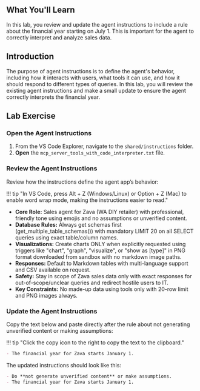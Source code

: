 ## What You'll Learn

In this lab, you review and update the agent instructions to include a rule about the financial year starting on July 1. This is important for the agent to correctly interpret and analyze sales data.

## Introduction

The purpose of agent instructions is to define the agent's behavior, including how it interacts with users, what tools it can use, and how it should respond to different types of queries. In this lab, you will review the existing agent instructions and make a small update to ensure the agent correctly interprets the financial year.

## Lab Exercise

### Open the Agent Instructions

1. From the VS Code Explorer, navigate to the `shared/instructions` folder.
2. **Open** the `mcp_server_tools_with_code_interpreter.txt` file.

### Review the Agent Instructions

Review how the instructions define the agent app’s behavior:

!!! tip "In VS Code, press Alt + Z (Windows/Linux) or Option + Z (Mac) to enable word wrap mode, making the instructions easier to read."

- **Core Role:** Sales agent for Zava (WA DIY retailer) with professional, friendly tone using emojis and no assumptions or unverified content.
- **Database Rules:** Always get schemas first (get_multiple_table_schemas()) with mandatory LIMIT 20 on all SELECT queries using exact table/column names.
- **Visualizations:** Create charts ONLY when explicitly requested using triggers like "chart", "graph", "visualize", or "show as [type]" in PNG format downloaded from sandbox with no markdown image paths.
- **Responses:** Default to Markdown tables with multi-language support and CSV available on request.
- **Safety:** Stay in scope of Zava sales data only with exact responses for out-of-scope/unclear queries and redirect hostile users to IT.
- **Key Constraints:** No made-up data using tools only with 20-row limit and PNG images always.

### Update the Agent Instructions

Copy the text below and paste directly after the rule about not generating unverified content or making assumptions:

!!! tip "Click the copy icon to the right to copy the text to the clipboard."

```markdown
- The financial year for Zava starts January 1.
```

The updated instructions should look like this:

```markdown
- Do **not generate unverified content** or make assumptions.
- The financial year for Zava starts January 1.
```
